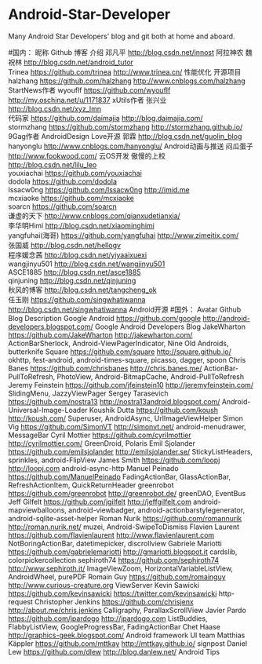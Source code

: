 # Android-Star-Developer
Many Android Star Developers' blog and git both at home and aboard.

#国内：
昵称	Github	博客	介绍
    邓凡平	 	http://blog.csdn.net/innost	阿拉神农
    魏祝林	 	http://blog.csdn.net/android_tutor	 
    Trinea	https://github.com/trinea	http://www.trinea.cn/	性能优化 开源项目
halzhang	https://github.com/halzhang	http://www.cnblogs.com/halzhang	StartNews作者
wyouflf	https://github.com/wyouflf	http://my.oschina.net/u/1171837	xUtils作者
张兴业	 	http://blog.csdn.net/xyz_lmn	 
代码家	https://github.com/daimajia	http://blog.daimajia.com/	 
stormzhang	https://github.com/stormzhang	http://stormzhang.github.io/	9Gag作者 AndroidDesign Love开源
郭霖	 	http://blog.csdn.net/guolin_blog	 
hanyonglu	 	http://www.cnblogs.com/hanyonglu/	Android动画与推送
闷瓜蛋子	 	http://www.fookwood.com/	云OS开发
傲慢的上校	 	http://blog.csdn.net/lilu_leo	 
youxiachai	https://github.com/youxiachai	 	 
dodola	https://github.com/dodola	 	 
Issacw0ng	https://github.com/Issacw0ng	http://imid.me	 
mcxiaoke	https://github.com/mcxiaoke	 	 
soarcn	https://github.com/soarcn	 	 
谦虚的天下	 	http://www.cnblogs.com/qianxudetianxia/	 
李华明Himi	 	http://blog.csdn.net/xiaominghimi	 
yangfuhai(海哥)	https://github.com/yangfuhai	http://www.zimeitix.com/	 
张国威	 	http://blog.csdn.net/hellogv	 
程序媛念茜	 	http://blog.csdn.net/yiyaaixuexi	 
wangjinyu501	 	http://blog.csdn.net/wangjinyu501	 
ASCE1885	 	http://blog.csdn.net/asce1885	 
qinjuning	 	http://blog.csdn.net/qinjuning	 
秋风的博客	 	http://blog.csdn.net/tangcheng_ok	 
任玉刚	https://github.com/singwhatiwanna	http://blog.csdn.net/singwhatiwanna	Android开源
#国外：
Avatar	Github	Blog	Description
Google Android	https://github.com/google	http://android-developers.blogspot.com/	Google Android Developers Blog
JakeWharton	https://github.com/JakeWharton	http://jakewharton.com/	ActionBarSherlock, Android-ViewPagerIndicator, Nine Old Androids, butterknife
Square	https://github.com/square	http://square.github.io/	okhttp, fest-android, android-times-square, picasso, dagger, spoon
Chris Banes	https://github.com/chrisbanes	http://chris.banes.me/	ActionBar-PullToRefresh, PhotoView, Android-BitmapCache, Android-PullToRefresh
Jeremy Feinstein	https://github.com/jfeinstein10	http://jeremyfeinstein.com/	SlidingMenu, JazzyViewPager
Sergey Tarasevich	https://github.com/nostra13	http://nostra13android.blogspot.com/	Android-Universal-Image-Loader
Koushik Dutta	https://github.com/koush	http://koush.com/	Superuser, AndroidAsync, UrlImageViewHelper
Simon Vig	https://github.com/SimonVT	http://simonvt.net/	android-menudrawer, MessageBar
Cyril Mottier	https://github.com/cyrilmottier	http://cyrilmottier.com/	GreenDroid, Polaris
Emil Sjolander	https://github.com/emilsjolander	http://emilsjolander.se/	StickyListHeaders, sprinkles, android-FlipView
James Smith	https://github.com/loopj	http://loopj.com	android-async-http
Manuel Peinado	https://github.com/ManuelPeinado	 	FadingActionBar, GlassActionBar, RefreshActionItem, QuickReturnHeader
greenrobot	https://github.com/greenrobot	http://greenrobot.de/	greenDAO, EventBus
Jeff Gilfelt	https://github.com/jgilfelt	http://jeffgilfelt.com	android-mapviewballoons, android-viewbadger, android-actionbarstylegenerator, android-sqlite-asset-helper
Roman Nurik	https://github.com/romannurik	http://roman.nurik.net/	muzei, Android-SwipeToDismiss
Flavien Laurent	https://github.com/flavienlaurent	http://www.flavienlaurent.com	NotBoringActionBar, datetimepicker, discrollview
Gabriele Mariotti	https://github.com/gabrielemariotti	http://gmariotti.blogspot.it	cardslib, colorpickercollection
sephiroth74	https://github.com/sephiroth74	http://www.sephiroth.it/	ImageViewZoom, HorizontalVariableListView, AndroidWheel, purePDF
Romain Guy	https://github.com/romainguy	http://www.curious-creature.org	ViewServer
Kevin Sawicki	https://github.com/kevinsawicki	https://twitter.com/kevinsawicki	http-request
Christopher Jenkins	https://github.com/chrisjenx	http://about.me/chris.jenkins	Calligraphy, ParallaxScrollView
Javier Pardo	https://github.com/jpardogo	http://jpardogo.com	ListBuddies, FlabbyListView, GoogleProgressBar, FadingActionBar
Chet Haase	 	http://graphics-geek.blogspot.com/	Android framework UI team
Matthias Käppler	https://github.com/mttkay	http://mttkay.github.io/	signpost
Daniel Lew	https://github.com/dlew	http://blog.danlew.net/	Android Tips
